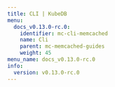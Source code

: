 ```yaml
---
title: CLI | KubeDB
menu:
  docs_v0.13.0-rc.0:
    identifier: mc-cli-memcached
    name: Cli
    parent: mc-memcached-guides
    weight: 45
menu_name: docs_v0.13.0-rc.0
info:
  version: v0.13.0-rc.0
---
```


